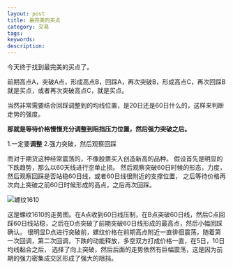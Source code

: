 ```yaml
---
layout: post
title: 最完美的买点
category: 交易
tags: 
keywords: 
description: 
---
```


今天终于找到最完美的买点了。

前期高点A，突破A点，形成高点B，回踩A，再次突破B，形成高点C，再次回踩B就是买点，或者再次突破高点C，就是买点。

当然非常需要结合回踩调整到的均线位置，是20日还是60日什么的，这样来判断走势的强度。





**那就是等待价格慢慢充分调整到阻挡压力位置，然后强力突破之后。**

1.一定要**调整**
2.强力突破，然后观察回踩


而对于期货这种经常震荡的，不像股票买入创造新高的品种。
假设首先是明显的下跌趋势，那么以60天线进行空单止损。
然后观察突破60日时候的形态，力度，然后观察回踩是否站稳60日线，或者60日线很附近的支撑位置，
之后等待价格再次向上突破之前60日时候形成的高点，之后再次回踩。

![螺纹1610](http://7xnlfe.com1.z0.glb.clouddn.com/20160429-rb1610.png "螺纹1610")

这是螺纹1610的走势图。在A点收到60日线压制，在B点突破60日线，然后C点回踩60日线站稳，之后在D点突破了前期突破60日线形成的最高点，然后小幅回踩确认。
很明显D点进行突破前，螺纹价格在前期高点附近一直徘徊震荡，随着第一次回调，第二次回调，下跌的动能释放，多空双方打成价格一直，在5日，10日均线黏合之后，
选择了向上突破，然后后面的走势依然有巨幅震荡，这是因为前期的强力密集成交区形成了强大的阻挡。




